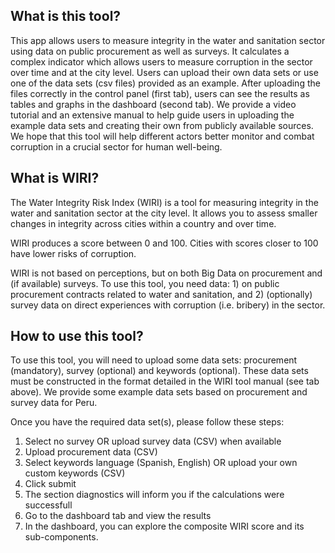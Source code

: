 ## What is this tool?

This app allows users to measure integrity in the water and sanitation sector using data on public procurement as well as surveys. It calculates a complex indicator which allows users to measure corruption in the sector over time and at the city level. Users can upload their own data sets or use one of the data sets (csv files) provided as an example. After uploading the files correctly in the control panel (first tab), users can see the results as tables and graphs in the dashboard (second tab). We provide a video tutorial and an extensive manual to help guide users in uploading the example data sets and creating their own from publicly available sources. We hope that this tool will help different actors better monitor and combat corruption in a crucial sector for human well-being.

## What is WIRI?

The Water Integrity Risk Index (WIRI) is a tool for measuring integrity in the water and sanitation sector at the city level. It allows you to assess smaller changes in integrity across cities within a country and over time.

WIRI produces a score between 0 and 100. Cities with scores closer to 100 have lower risks of corruption.

WIRI is not based on perceptions, but on both Big Data on procurement and (if available) surveys. To use this tool, you need data: 1) on public procurement contracts related to water and sanitation, and 2) (optionally) survey data on direct experiences with corruption (i.e. bribery) in the sector.

## How to use this tool?

To use this tool, you will need to upload some data sets: procurement (mandatory), survey (optional) and keywords (optional). These data sets must be constructed in the format detailed in the WIRI tool manual (see tab above). We provide some example data sets based on procurement and survey data for Peru.

Once you have the required data set(s), please follow these steps:

1. Select no survey OR upload survey data (CSV) when available
2. Upload procurement data (CSV)
3. Select keywords language (Spanish, English) OR upload your own custom keywords (CSV)
4. Click submit
5. The section diagnostics will inform you if the calculations were successfull
6. Go to the dashboard tab and view the results
7. In the dashboard, you can explore the composite WIRI score and its sub-components.

